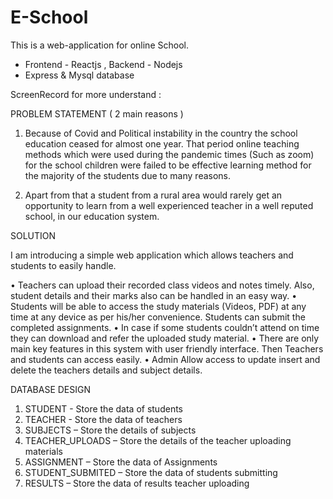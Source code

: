 # E-School

This is a web-application for online School.

* Frontend - Reactjs , Backend - Nodejs
* Express & Mysql database

ScreenRecord for more understand : 





PROBLEM STATEMENT ( 2 main reasons )

1) Because of Covid and Political instability in the country the school education 
ceased for almost one year. That period online teaching methods which were 
used during the pandemic times (Such as zoom) for the school children were 
failed to be effective learning method for the majority of the students due to 
many reasons.

2) Apart from that a student from a rural area would rarely get an opportunity 
to learn from a well experienced teacher in a well reputed school, in our 
education system.




SOLUTION

I am introducing a simple web application which allows teachers 
and students to easily handle. 

• Teachers can upload their recorded class videos and notes timely. Also, student details 
and their marks also can be handled in an easy way. 
• Students will be able to access the study materials (Videos, PDF) at any time at any 
device as per his/her convenience. Students can submit the completed assignments.
• In case if some students couldn’t attend on time they can download and refer the 
uploaded study material.
• There are only main key features in this system with user friendly interface. Then 
Teachers and students can access easily.
• Admin Allow access to update insert and delete the teachers details and subject details.




 DATABASE DESIGN
 
 1. STUDENT - Store the data of students
2. TEACHER - Store the data of teachers
3. SUBJECTS – Store the details of subjects
4. TEACHER_UPLOADS – Store the details of the teacher uploading materials 
5. ASSIGNMENT – Store the data of Assignments
6. STUDENT_SUBMITED – Store the data of students submitting
7. RESULTS – Store the data of results teacher uploading
